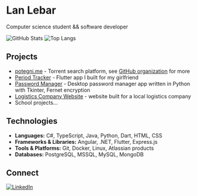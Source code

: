 # Lan Lebar
Computer science student && software developer

![GitHub Stats](https://github-readme-stats.vercel.app/api?username=lebaaar&show_icons=true&title_color=fff&text_color=ffffff&bg_color=0d1117&icon_color=542DB7&hide_border=true&border_radius=12&hide_rank=true)
![Top Langs](https://github-readme-stats.vercel.app/api/top-langs/?username=lebaaar&layout=compact&hide=HTML,c%2B%2B,cmake,swift&title_color=fff&text_color=ffffff&bg_color=0d1117&icon_color=542DB7&hide_border=true&border_radius=12)

## Projects 
- [potegni.me](https://potegni.me) - Torrent search platform, see [GitHub organization](https://github.com/potegnime) for more
- [Period Tracker](https://github.com/lebaaar/period_tracker) - Flutter app I built for my girlfriend
- [Password Manager](https://github.com/lebaaar/password_manager) - Desktop password manager app written in Python with Tkinter, Fernet encryption
- [Logistics Company Website](https://lebaaar.github.io/mlin_transport) - website built for a local logistics company
- School projects...

## Technologies
- **Languages:** C#, TypeScript, Java, Python, Dart, HTML, CSS
- **Frameworks & Libraries:** Angular, .NET, Flutter, Express.js
- **Tools & Platforms:** Git, Docker, Linux, Atlassian products
- **Databases:** PostgreSQL, MSSQL, MySQL, MongoDB

## Connect 
[![LinkedIn](https://img.shields.io/badge/LinkedIn-0A66C2?style=for-the-badge&logo=linkedin&logoColor=white)](https://www.linkedin.com/in/lan-lebar)  
